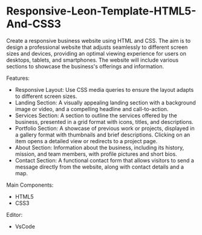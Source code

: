 # Responsive-Leon-Template-HTML5-And-CSS3
Create a responsive business website using HTML and CSS. The aim is to design a professional website that adjusts seamlessly to different screen sizes and devices, 
providing an optimal viewing experience for users on desktops, tablets, and smartphones. The website will include various sections to showcase the business's offerings and information.

Features:
- Responsive Layout: Use CSS media queries to ensure the layout adapts to different screen sizes.
- Landing Section: A visually appealing landing section with a background image or video, and a compelling headline and call-to-action.
- Services Section: A section to outline the services offered by the business, presented in a grid format with icons, titles, and descriptions.
- Portfolio Section: A showcase of previous work or projects, displayed in a gallery format with thumbnails and brief descriptions. Clicking on an item opens a detailed view or redirects to a project page.
- About Section: Information about the business, including its history, mission, and team members, with profile pictures and short bios.
- Contact Section: A functional contact form that allows visitors to send a message directly from the website, along with contact details and a map.

Main Components:
- HTML5
- CSS3

Editor:
- VsCode
